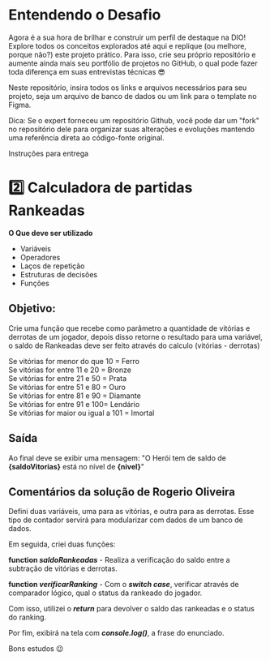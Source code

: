 # Entendendo o Desafio
 
Agora é a sua hora de brilhar e construir um perfil de destaque na DIO! Explore todos os conceitos explorados até aqui e replique (ou melhore, porque não?) este projeto prático. Para isso, crie seu próprio repositório e aumente ainda mais seu portfólio de projetos no GitHub, o qual pode fazer toda diferença em suas entrevistas técnicas 😎
 
Neste repositório, insira todos os links e arquivos necessários para seu projeto, seja um arquivo de banco de dados ou um link para o template no Figma.
 
Dica: Se o expert forneceu um repositório Github, você pode dar um "fork" no repositório dele para organizar suas alterações e evoluções mantendo uma referência direta ao código-fonte original.
 
Instruções para entrega
 # 2️⃣ Calculadora de partidas Rankeadas
**O Que deve ser utilizado**

- Variáveis
- Operadores
- Laços de repetição
- Estruturas de decisões
- Funções

## Objetivo:

Crie uma função que recebe como parâmetro a quantidade de vitórias e derrotas de um jogador,
depois disso retorne o resultado para uma variável, o saldo de Rankeadas deve ser feito através do calculo (vitórias - derrotas)

Se vitórias for menor do que 10 = Ferro <br>
Se vitórias for entre 11 e 20 = Bronze <br>
Se vitórias for entre 21 e 50 = Prata <br>
Se vitórias for entre 51 e 80 = Ouro <br>
Se vitórias for entre 81 e 90 = Diamante <br>
Se vitórias for entre 91 e 100= Lendário <br>
Se vitórias for maior ou igual a 101 = Imortal <br>

## Saída

Ao final deve se exibir uma mensagem:
"O Herói tem de saldo de **{saldoVitorias}** está no nível de **{nivel}**"
 
## Comentários da solução de Rogerio Oliveira

Defini duas variáveis, uma para as vitórias, e outra para as derrotas. Esse tipo de contador servirá para modularizar com dados de um banco de dados.

Em seguida, criei duas funções:

__function *saldoRankeadas*__ - Realiza a verificação do saldo entre a subtração de vitórias e derrotas.

__function *verificarRanking*__ - Com o __*switch case*__, verificar através de comparador lógico, qual o status da rankeado do jogador.

Com isso, utilizei o __*return*__ para devolver o saldo das rankeadas e o status do ranking.
  
Por fim, exibirá na tela com __*console.log()*__, a frase do enunciado.

Bons estudos 😉